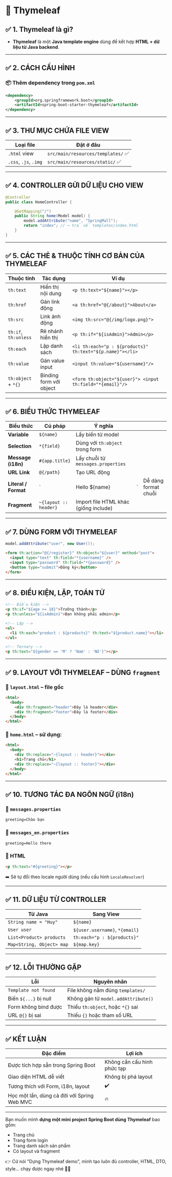 # 🌱 Thymeleaf

## ✅ 1. Thymeleaf là gì?

- **Thymeleaf** là một **Java template engine** dùng để kết hợp **HTML + dữ liệu từ Java backend**.

---

## ✅ 2. CÁCH CẤU HÌNH

### 📦 Thêm dependency trong `pom.xml`

```xml
<dependency>
    <groupId>org.springframework.boot</groupId>
    <artifactId>spring-boot-starter-thymeleaf</artifactId>
</dependency>
```

---

## ✅ 3. THƯ MỤC CHỨA FILE VIEW

| Loại file             | Đặt ở đâu                          |
| --------------------- | ---------------------------------- |
| `.html` view          | `src/main/resources/templates/` ✅ |
| `.css`, `.js`, `.img` | `src/main/resources/static/` ✅    |

---

## ✅ 4. CONTROLLER GỬI DỮ LIỆU CHO VIEW

```java
@Controller
public class HomeController {

    @GetMapping("/")
    public String home(Model model) {
        model.addAttribute("name", "SpringMall");
        return "index"; // → trả về templates/index.html
    }
}
```

---

## ✅ 5. CÁC THẺ & THUỘC TÍNH CƠ BẢN CỦA THYMELEAF

| Thuộc tính           | Tác dụng                | Ví dụ                                                     |
| -------------------- | ----------------------- | --------------------------------------------------------- |
| `th:text`            | Hiển thị nội dung       | `<p th:text="${name}"></p>`                               |
| `th:href`            | Gán link động           | `<a th:href="@{/about}">About</a>`                        |
| `th:src`             | Link ảnh động           | `<img th:src="@{/img/logo.png}">`                         |
| `th:if`, `th:unless` | Rẽ nhánh hiển thị       | `<p th:if="${isAdmin}">Admin</p>`                         |
| `th:each`            | Lặp danh sách           | `<li th:each="p : ${products}" th:text="${p.name}"></li>` |
| `th:value`           | Gán value input         | `<input th:value="${username}"/>`                         |
| `th:object` + `*{}`  | Binding form với object | `<form th:object="${user}"> <input th:field="*{email}"/>` |

---

## ✅ 6. BIỂU THỨC THYMELEAF

| Biểu thức            | Cú pháp               | Ý nghĩa                               |     |                      |
| -------------------- | --------------------- | ------------------------------------- | --- | -------------------- |
| **Variable**         | `${name}`             | Lấy biến từ model                     |     |                      |
| **Selection**        | `*{field}`            | Dùng với `th:object` trong form       |     |                      |
| **Message (i18n)**   | `#{app.title}`        | Lấy chuỗi từ `messages.properties`    |     |                      |
| **URL Link**         | `@{/path}`            | Tạo URL động                          |     |                      |
| **Literal / Format** | \`                    | Hello \${name}                        | \`  | Dễ dàng format chuỗi |
| **Fragment**         | `~{layout :: header}` | Import file HTML khác (giống include) |     |                      |

---

## ✅ 7. DÙNG FORM VỚI THYMELEAF

```java
model.addAttribute("user", new User());
```

```html
<form th:action="@{/register}" th:object="${user}" method="post">
  <input type="text" th:field="*{username}" />
  <input type="password" th:field="*{password}" />
  <button type="submit">Đăng ký</button>
</form>
```

---

## ✅ 8. ĐIỀU KIỆN, LẶP, TOÁN TỬ

```html
<!-- Điều kiện -->
<p th:if="${age >= 18}">Trưởng thành</p>
<p th:unless="${isAdmin}">Bạn không phải admin</p>

<!-- Lặp -->
<ul>
  <li th:each="product : ${products}" th:text="${product.name}"></li>
</ul>

<!-- Ternary -->
<p th:text="${gender == 'M' ? 'Nam' : 'Nữ'}"></p>
```

---

## ✅ 9. LAYOUT VỚI THYMELEAF – DÙNG `fragment`

### 📁 `layout.html` – file gốc

```html
<html>
  <body>
    <div th:fragment="header">Đây là header</div>
    <div th:fragment="footer">Đây là footer</div>
  </body>
</html>
```

### 📄 `home.html` – sử dụng:

```html
<html>
  <body>
    <div th:replace="~{layout :: header}"></div>
    <h1>Trang chủ</h1>
    <div th:replace="~{layout :: footer}"></div>
  </body>
</html>
```

---

## ✅ 10. TƯƠNG TÁC ĐA NGÔN NGỮ (i18n)

### 📁 `messages.properties`

```properties
greeting=Chào bạn
```

### 📁 `messages_en.properties`

```properties
greeting=Hello there
```

### 📄 HTML

```html
<p th:text="#{greeting}"></p>
```

➡️ Sẽ tự đổi theo locale người dùng (nếu cấu hình `LocaleResolver`)

---

## ✅ 11. DỮ LIỆU TỪ CONTROLLER

| Từ Java                   | Sang View                      |
| ------------------------- | ------------------------------ |
| `String name = "Huy"`     | `${name}`                      |
| `User user`               | `${user.username}`, `*{email}` |
| `List<Product> products`  | `th:each="p : ${products}"`    |
| `Map<String, Object> map` | `${map.key}`                   |

---

## ✅ 12. LỖI THƯỜNG GẶP

| Lỗi                   | Nguyên nhân                         |
| --------------------- | ----------------------------------- |
| `Template not found`  | File không nằm đúng `templates/`    |
| Biến `${...}` bị null | Không gán từ `model.addAttribute()` |
| Form không bind được  | Thiếu `th:object`, hoặc `*{}` sai   |
| URL `@{}` bị sai      | Thiếu `{}` hoặc tham số URL         |

---

## ✅ KẾT LUẬN

| Đặc điểm                                    | Lợi ích                     |
| ------------------------------------------- | --------------------------- |
| Được tích hợp sẵn trong Spring Boot         | Không cần cấu hình phức tạp |
| Giao diện HTML dễ viết                      | Không bị phá layout         |
| Tương thích với Form, i18n, layout          | ✔️                          |
| Học một lần, dùng cả đời với Spring Web MVC | 🔥                          |

---

Bạn muốn mình **dựng một mini project Spring Boot dùng Thymeleaf** bao gồm:

- Trang chủ
- Trang form login
- Trang danh sách sản phẩm
- Có layout và fragment

👉 Cứ nói "Dựng Thymeleaf demo", mình tạo luôn đủ controller, HTML, DTO, style... chạy được ngay nhé 🔧🤖
